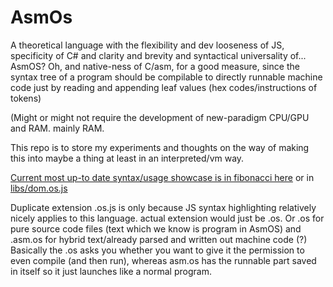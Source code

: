 # AsmOs
A theoretical language with the flexibility and dev looseness of JS, specificity of C# and clarity and brevity and syntactical universality of... AsmOS?
Oh, and native-ness of C/asm, for a good measure, since the syntax tree of a program should be compilable to directly
runnable machine code just by reading and appending leaf values (hex codes/instructions of tokens)

(Might or might not require the development of new-paradigm CPU/GPU and RAM. mainly RAM.

This repo is to store my experiments and thoughts on the way of making this into maybe a thing at least in an interpreted/vm way.

[Current most up-to date syntax/usage showcase is in fibonacci here](https://github.com/sh-code/AsmOs/tree/main/_AsmOS%20Language%20Prototypes/_AsmOS%20Language%20design/examples)
or in [libs/dom.os.js](https://github.com/sh-code/AsmOs/blob/main/_AsmOS%20Language%20Prototypes/_AsmOS%20Language%20design/libs/dom.os.js)

Duplicate extension .os.js is only because JS syntax highlighting relatively nicely applies to this language. actual extension would just be .os.
Or .os for pure source code files (text which we know is program in AsmOS) and .asm.os for hybrid text/already parsed and written out machine code (?)
Basically the .os asks you whether you want to give it the permission to even compile (and then run), whereas asm.os has the runnable part saved in itself so it just launches like a normal program.
